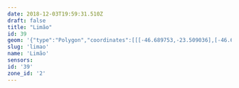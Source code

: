```yaml
---
date: 2018-12-03T19:59:31.510Z
draft: false
title: "Limão"
id: 39
geom: '{"type":"Polygon","coordinates":[[[-46.689753,-23.509036],[-46.685377,-23.509783],[-46.683845,-23.510177],[-46.68342,-23.510337],[-46.682739,-23.510673],[-46.681639,-23.511468],[-46.680328,-23.5126],[-46.679474,-23.513137],[-46.678127,-23.513666],[-46.67753,-23.513821],[-46.671104,-23.514696],[-46.670907,-23.51106],[-46.670612,-23.507184],[-46.670415,-23.506808],[-46.670136,-23.506486],[-46.668839,-23.505456],[-46.668338,-23.504571],[-46.668282,-23.504228],[-46.664638,-23.499919],[-46.663958,-23.498395],[-46.664833,-23.497601],[-46.6664,-23.496662],[-46.666578,-23.496425],[-46.666616,-23.49618],[-46.666551,-23.495516],[-46.667327,-23.491631],[-46.666631,-23.491513],[-46.665565,-23.490088],[-46.665636,-23.490075],[-46.665803,-23.489081],[-46.665183,-23.488208],[-46.664787,-23.487452],[-46.66493,-23.485962],[-46.664046,-23.484206],[-46.663168,-23.483606],[-46.662789,-23.48325],[-46.664232,-23.483047],[-46.665517,-23.482179],[-46.665885,-23.48204],[-46.666633,-23.481919],[-46.667351,-23.481562],[-46.673019,-23.482227],[-46.673078,-23.480143],[-46.673621,-23.480041],[-46.673941,-23.480614],[-46.67436,-23.480957],[-46.677685,-23.482505],[-46.678665,-23.483013],[-46.679337,-23.483506],[-46.684481,-23.488962],[-46.684934,-23.489586],[-46.685282,-23.490279],[-46.685538,-23.49116],[-46.685565,-23.491975],[-46.684751,-23.495992],[-46.684723,-23.496624],[-46.68478,-23.497046],[-46.685107,-23.497905],[-46.686392,-23.499809],[-46.688705,-23.504461],[-46.68922,-23.506404],[-46.689753,-23.509036]]]}'
slug: 'limao'
name: 'Limão'
sensors:
id: '39'
zone_id: '2'
---
```

		